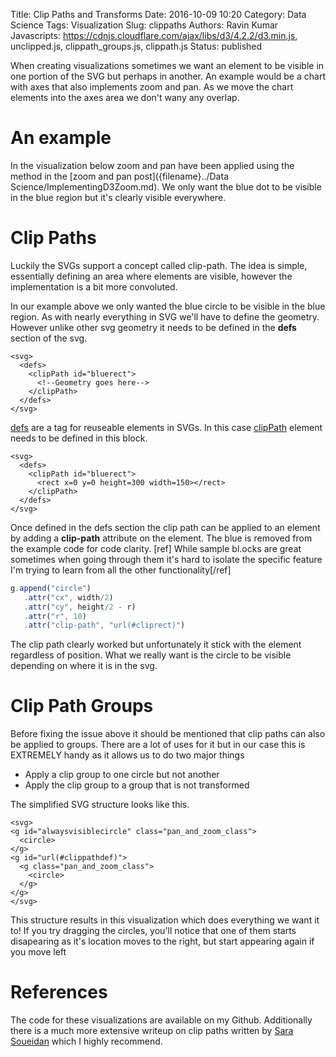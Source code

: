 Title: Clip Paths and Transforms
Date: 2016-10-09 10:20
Category: Data Science
Tags: Visualization
Slug: clippaths 
Authors: Ravin Kumar
Javascripts: https://cdnjs.cloudflare.com/ajax/libs/d3/4.2.2/d3.min.js, unclipped.js, clippath_groups.js, clippath.js
Status: published

When creating visualizations sometimes we want an element to be visible 
in one portion of the SVG but perhaps in another. An example would be a chart
with axes that also implements zoom and pan. As we move the chart elements
into the axes area we don't wany any overlap.

# An example
In the visualization below zoom and pan have been applied using the method in
the [zoom and pan post]({filename}../Data Science/ImplementingD3Zoom.md). We only want the blue
dot to be visible in the blue region but it's clearly visible everywhere.

<div id="unclipped"></div>

# Clip Paths
Luckily the SVGs support a concept called clip-path. The idea is simple,
essentially defining an area where elements are visible, however the implementation
is a bit more convoluted.  
  
In our example above we only wanted the blue circle to be visible in the blue 
region. As with nearly everything in SVG we'll have to define the geometry.
However unlike other svg geometry it needs to be defined in the **defs**
section of the svg.
```SVG
<svg>
  <defs>
    <clipPath id="bluerect">
      <!--Geometry goes here-->
    </clipPath>
  </defs> 
</svg>
```

[defs](https://developer.mozilla.org/en-US/docs/Web/SVG/Element/defs)
are a tag for reuseable elements in SVGs. In this case 
[clipPath](https://developer.mozilla.org/en-US/docs/Web/SVG/Element/clipPath)
element needs to be defined in this block.


```SVG
<svg>
  <defs>
    <clipPath id="bluerect">
      <rect x=0 y=0 height=300 width=150></rect>
    </clipPath>
  </defs> 
</svg>
```

Once defined in the defs section the clip path can be applied to an element
by adding a **clip-path** attribute on the element. The blue is removed
from the example code for code clarity. 
[ref] While sample bl.ocks are great sometimes when going through them
it's hard to isolate the specific feature I'm trying to learn
from all the other functionality[/ref]

```javascript
g.append("circle")
   .attr("cx", width/2)
   .attr("cy", height/2 - r)
   .attr("r", 10)
   .attr("clip-path", "url(#cliprect)")
```

<div id="staticclipped"></div>
The clip path clearly worked but unfortunately it stick with the element
regardless of position. What we really want is the circle to be visible
depending on where it is in the svg.

# Clip Path Groups
Before fixing the issue above it should be mentioned that clip paths 
can also be applied to groups. There are a lot of uses for it but in our 
case this is EXTREMELY handy as it allows us to do two major things

* Apply a clip group to one circle but not another
* Apply the clip group to a group that is not transformed

The simplified SVG structure looks like this.

```SVG
<svg>
<g id="alwaysvisiblecircle" class="pan_and_zoom_class">
  <circle>
</g>
<g id="url(#clippathdef)">
  <g class="pan_and_zoom_class">
    <circle>
  </g>
</g>
</svg>
```

<div id="clipped"></div>

This structure results in this visualization which does everything we want it
to! If you try dragging the circles, you'll notice that one of them starts
disapearing as it's location moves to the right, but start appearing again
if you move left

# References
The code for these visualizations are available on my Github. Additionally
there is a much more extensive writeup on clip paths written by
[Sara Soueidan](https://sarasoueidan.com/blog/css-svg-clipping/) which
I highly recommend. 



